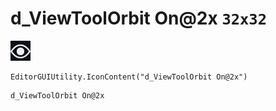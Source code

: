 # d_ViewToolOrbit On@2x `32x32`
<img src="/img/d_ViewToolOrbit%20On@2x.png" width=32 height=32>

``` CSharp
EditorGUIUtility.IconContent("d_ViewToolOrbit On@2x")
```
```
d_ViewToolOrbit On@2x
```
